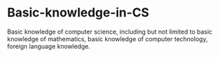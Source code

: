 # Basic-knowledge-in-CS
Basic knowledge of computer science, including but not limited to basic knowledge of mathematics, basic knowledge of computer technology, foreign language knowledge.

